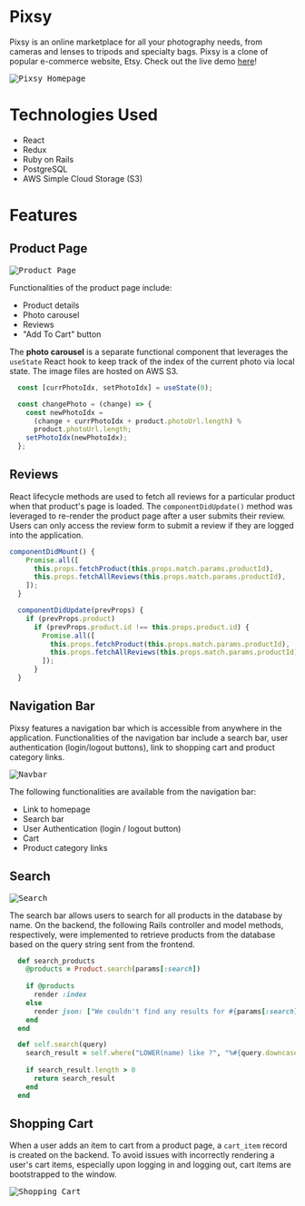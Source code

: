 # Pixsy

Pixsy is an online marketplace for all your photography needs, from cameras and lenses to tripods and specialty bags. Pixsy is a clone of popular e-commerce website, Etsy. Check out the live demo [here](https://pixsy-fullstack.herokuapp.com/#/)!


<kbd>![Pixsy Homepage](https://pixsy-dev.s3.us-east-2.amazonaws.com/github/splash.png)</kbd>

# Technologies Used

-   React
-   Redux
-   Ruby on Rails
-   PostgreSQL
-   AWS Simple Cloud Storage (S3)

# Features

## Product Page

<kbd>![Product Page](https://pixsy-dev.s3.us-east-2.amazonaws.com/github/product.png)</kbd>

Functionalities of the product page include:
* Product details
* Photo carousel
* Reviews
* "Add To Cart" button

The **photo carousel** is a separate functional component that leverages the `useState` React hook to keep track of the index of the current photo via local state. The image files are hosted on AWS S3.

```javascript
  const [currPhotoIdx, setPhotoIdx] = useState(0);

  const changePhoto = (change) => {
    const newPhotoIdx =
      (change + currPhotoIdx + product.photoUrl.length) %
      product.photoUrl.length;
    setPhotoIdx(newPhotoIdx);
  };  
```

## Reviews

React lifecycle methods are used to fetch all reviews for a particular product when that product's page is loaded. The `componentDidUpdate()` method was leveraged to re-render the product page after a user submits their review. Users can only access the review form to submit a review if they are logged into the application.

```javascript
componentDidMount() {
    Promise.all([
      this.props.fetchProduct(this.props.match.params.productId),
      this.props.fetchAllReviews(this.props.match.params.productId),
    ]);
  }

  componentDidUpdate(prevProps) {
    if (prevProps.product)
      if (prevProps.product.id !== this.props.product.id) {
        Promise.all([
          this.props.fetchProduct(this.props.match.params.productId),
          this.props.fetchAllReviews(this.props.match.params.productId),
        ]);
      }
  }
```

## Navigation Bar

Pixsy features a navigation bar which is accessible from anywhere in the application. Functionalities of the navigation bar include a search bar, user authentication (login/logout buttons), link to shopping cart and product category links.

<kbd>![Navbar](https://pixsy-dev.s3.us-east-2.amazonaws.com/github/navbar.png)</kbd>

The following functionalities are available from the navigation bar:
* Link to homepage
* Search bar
* User Authentication (login / logout button)
* Cart
* Product category links 

## Search

<kbd>![Search](https://pixsy-dev.s3.us-east-2.amazonaws.com/github/search.png)</kbd>

The search bar allows users to search for all products in the database by name. On the backend, the following Rails controller and model methods, respectively, were implemented to retrieve products from the database based on the query string sent from the frontend.

```ruby
  def search_products
    @products = Product.search(params[:search])
  
    if @products   
      render :index
    else
      render json: ["We couldn't find any results for #{params[:search]}"], status: 404
    end
  end
```

```ruby
  def self.search(query)
    search_result = self.where("LOWER(name) like ?", "%#{query.downcase}%")
    
    if search_result.length > 0
      return search_result
    end  
  end
```

## Shopping Cart

When a user adds an item to cart from a product page, a `cart_item` record is created on the backend. To avoid issues with incorrectly rendering a user's cart items, especially upon logging in and logging out, cart items are bootstrapped to the window.

<kbd>![Shopping Cart](https://pixsy-dev.s3.us-east-2.amazonaws.com/github/checkout.png)</kbd>
